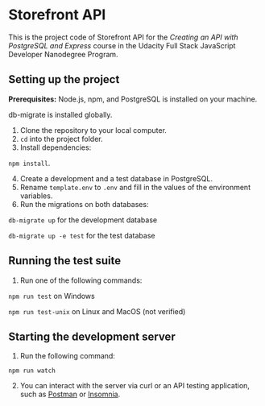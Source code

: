 # Storefront API

This is the project code of Storefront API for the *Creating an API with PostgreSQL and Express* course in the Udacity Full Stack JavaScript Developer Nanodegree Program.

## Setting up the project

**Prerequisites:**
Node.js, npm, and PostgreSQL is installed on your machine.

db-migrate is installed globally.

1. Clone the repository to your local computer.
2. `cd` into the project folder.
3. Install dependencies:

  `npm install`.

4. Create a development and a test database in PostgreSQL.
5. Rename `template.env` to `.env` and fill in the values of the environment variables.
6. Run the migrations on both databases:

  `db-migrate up` for the development database

  `db-migrate up -e test` for the test database

## Running the test suite

1. Run one of the following commands:

  `npm run test` on Windows

  `npm run test-unix` on Linux and MacOS (not verified)

## Starting the development server

1. Run the following command:

  `npm run watch`

2. You can interact with the server via curl or an API testing application, such as [Postman](https://www.postman.com/) or [Insomnia](https://insomnia.rest/).
